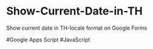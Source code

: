 # Show-Current-Date-in-TH
Show current date in TH-locale format on Google Forms

#Google Apps Script
#JavaScript
